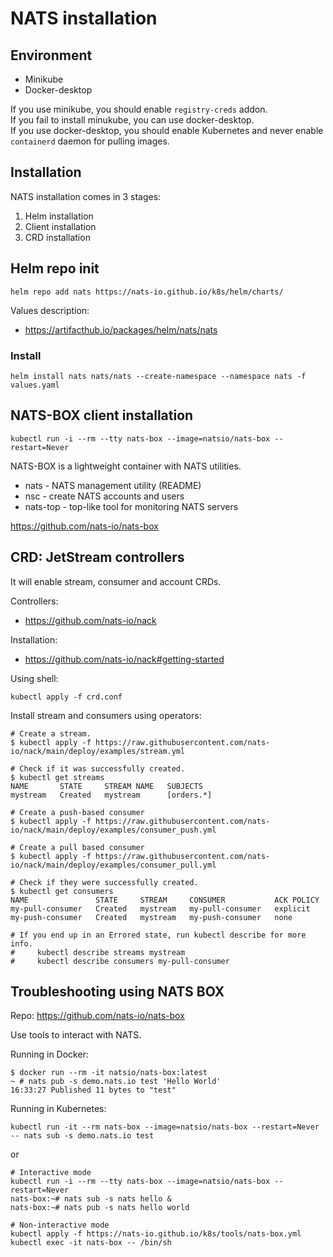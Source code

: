 # NATS installation

## Environment

- Minikube
- Docker-desktop

If you use minikube, you should enable `registry-creds` addon.\
If you fail to install minukube, you can use docker-desktop.\
If you use docker-desktop, you should enable Kubernetes and never enable `containerd` daemon for pulling images.

## Installation

NATS installation comes in 3 stages:
1. Helm installation
2. Client installation
3. CRD installation

## Helm repo init

```shell
helm repo add nats https://nats-io.github.io/k8s/helm/charts/
```
Values description:
- https://artifacthub.io/packages/helm/nats/nats

### Install
```shell
helm install nats nats/nats --create-namespace --namespace nats -f values.yaml
```

## NATS-BOX client installation

```shell
kubectl run -i --rm --tty nats-box --image=natsio/nats-box --restart=Never
```

NATS-BOX is a lightweight container with NATS utilities.

- nats - NATS management utility (README)
- nsc - create NATS accounts and users
- nats-top - top-like tool for monitoring NATS servers

https://github.com/nats-io/nats-box

## CRD: JetStream controllers

It will enable stream, consumer and account CRDs.

Controllers:
- https://github.com/nats-io/nack

Installation:
- https://github.com/nats-io/nack#getting-started

Using shell:
```shell
kubectl apply -f crd.conf
```

Install stream and consumers using operators:

```
# Create a stream.
$ kubectl apply -f https://raw.githubusercontent.com/nats-io/nack/main/deploy/examples/stream.yml

# Check if it was successfully created.
$ kubectl get streams
NAME       STATE     STREAM NAME   SUBJECTS
mystream   Created   mystream      [orders.*]

# Create a push-based consumer
$ kubectl apply -f https://raw.githubusercontent.com/nats-io/nack/main/deploy/examples/consumer_push.yml

# Create a pull based consumer
$ kubectl apply -f https://raw.githubusercontent.com/nats-io/nack/main/deploy/examples/consumer_pull.yml

# Check if they were successfully created.
$ kubectl get consumers
NAME               STATE     STREAM     CONSUMER           ACK POLICY
my-pull-consumer   Created   mystream   my-pull-consumer   explicit
my-push-consumer   Created   mystream   my-push-consumer   none

# If you end up in an Errored state, run kubectl describe for more info.
#     kubectl describe streams mystream
#     kubectl describe consumers my-pull-consumer
```

## Troubleshooting using NATS BOX

Repo: https://github.com/nats-io/nats-box

Use tools to interact with NATS.

Running in Docker:

```
$ docker run --rm -it natsio/nats-box:latest
~ # nats pub -s demo.nats.io test 'Hello World'
16:33:27 Published 11 bytes to "test"
```

Running in Kubernetes:

```
kubectl run -it --rm nats-box --image=natsio/nats-box --restart=Never -- nats sub -s demo.nats.io test
```

or 

```
# Interactive mode
kubectl run -i --rm --tty nats-box --image=natsio/nats-box --restart=Never
nats-box:~# nats sub -s nats hello &
nats-box:~# nats pub -s nats hello world

# Non-interactive mode
kubectl apply -f https://nats-io.github.io/k8s/tools/nats-box.yml
kubectl exec -it nats-box -- /bin/sh
```
